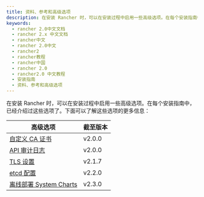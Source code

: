 ```yaml
---
title: 资料、参考和高级选项
description: 在安装 Rancher 时，可以在安装过程中启用一些高级选项。在每个安装指南中，已经介绍过这些选项了。下面可以了解这些选项的更多信息。
keywords:
  - rancher 2.0中文文档
  - rancher 2.x 中文文档
  - rancher中文
  - rancher 2.0中文
  - rancher2
  - rancher教程
  - rancher中国
  - rancher 2.0
  - rancher2.0 中文教程
  - 安装指南
  - 资料、参考和高级选项
---
```


在安装 Rancher 时，可以在安装过程中启用一些高级选项。在每个安装指南中，已经介绍过这些选项了。下面可以了解这些选项的更多信息：

| 高级选项                                                                        | 截至版本 |
| ------------------------------------------------------------------------------- | -------- |
| [自定义 CA 证书](/docs/installation/options/custom-ca-root-certificate/_index)  | v2.0.0   |
| [API 审计日志](/docs/installation/options/api-audit-log/_index)                 | v2.0.0   |
| [TLS 设置](/docs/installation/options/tls-settings/_index)                      | v2.1.7   |
| [etcd 配置](/docs/installation/options/etcd/_index)                             | v2.2.0   |
| [离线部署 System Charts](/docs/installation/options/local-system-charts/_index) | v2.3.0   |
